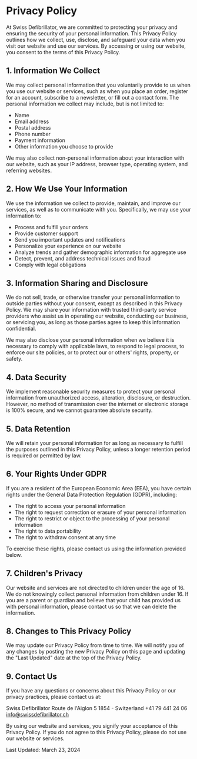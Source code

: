 # Privacy Policy

At Swiss Defibrillator, we are committed to protecting your privacy and ensuring the security of your personal information. This Privacy Policy outlines how we collect, use, disclose, and safeguard your data when you visit our website and use our services. By accessing or using our website, you consent to the terms of this Privacy Policy.

## 1. Information We Collect

We may collect personal information that you voluntarily provide to us when you use our website or services, such as when you place an order, register for an account, subscribe to a newsletter, or fill out a contact form. The personal information we collect may include, but is not limited to:

- Name
- Email address
- Postal address
- Phone number
- Payment information
- Other information you choose to provide

We may also collect non-personal information about your interaction with our website, such as your IP address, browser type, operating system, and referring websites.

## 2. How We Use Your Information

We use the information we collect to provide, maintain, and improve our services, as well as to communicate with you. Specifically, we may use your information to:

- Process and fulfill your orders
- Provide customer support
- Send you important updates and notifications
- Personalize your experience on our website
- Analyze trends and gather demographic information for aggregate use
- Detect, prevent, and address technical issues and fraud
- Comply with legal obligations

## 3. Information Sharing and Disclosure

We do not sell, trade, or otherwise transfer your personal information to outside parties without your consent, except as described in this Privacy Policy. We may share your information with trusted third-party service providers who assist us in operating our website, conducting our business, or servicing you, as long as those parties agree to keep this information confidential.

We may also disclose your personal information when we believe it is necessary to comply with applicable laws, to respond to legal process, to enforce our site policies, or to protect our or others' rights, property, or safety.

## 4. Data Security

We implement reasonable security measures to protect your personal information from unauthorized access, alteration, disclosure, or destruction. However, no method of transmission over the internet or electronic storage is 100% secure, and we cannot guarantee absolute security.

## 5. Data Retention

We will retain your personal information for as long as necessary to fulfill the purposes outlined in this Privacy Policy, unless a longer retention period is required or permitted by law.

## 6. Your Rights Under GDPR

If you are a resident of the European Economic Area (EEA), you have certain rights under the General Data Protection Regulation (GDPR), including:

- The right to access your personal information
- The right to request correction or erasure of your personal information
- The right to restrict or object to the processing of your personal information
- The right to data portability
- The right to withdraw consent at any time

To exercise these rights, please contact us using the information provided below.

## 7. Children's Privacy

Our website and services are not directed to children under the age of 16. We do not knowingly collect personal information from children under 16. If you are a parent or guardian and believe that your child has provided us with personal information, please contact us so that we can delete the information.

## 8. Changes to This Privacy Policy

We may update our Privacy Policy from time to time. We will notify you of any changes by posting the new Privacy Policy on this page and updating the "Last Updated" date at the top of the Privacy Policy.

## 9. Contact Us

If you have any questions or concerns about this Privacy Policy or our privacy practices, please contact us at:

Swiss Defibrillator
Route de l'Aiglon 5
1854 - Switzerland
+41 79 441 24 06
info@swissdefibrillator.ch

By using our website and services, you signify your acceptance of this Privacy Policy. If you do not agree to this Privacy Policy, please do not use our website or services.

Last Updated: March 23, 2024